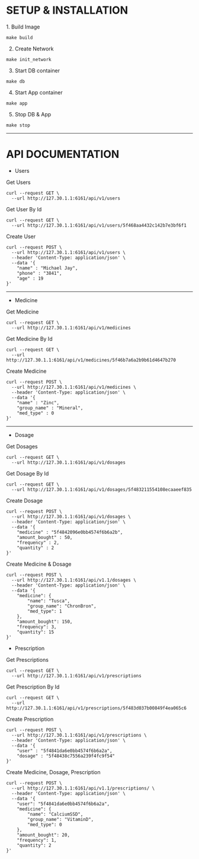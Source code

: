 <h1>SETUP & INSTALLATION </h1>
1. Build Image

```
make build
```

2. Create Network

```
make init_network
```

3. Start DB container

```
make db
```

4. Start App container

```
make app
```

5. Stop DB & App

```
make stop
```

---

<h1> API DOCUMENTATION</h1>

<ul><li>Users</li></ul>

<p>Get Users</p>

```
curl --request GET \
  --url http://127.30.1.1:6161/api/v1/users
```

<p>Get User By Id</p>

```
curl --request GET \
  --url http://127.30.1.1:6161/api/v1/users/5f468aa4432c142b7e3bf6f1
```

<p>Create User</p>

```
curl --request POST \
  --url http://127.30.1.1:6161/api/v1/users \
  --header 'Content-Type: application/json' \
  --data '{
	"name" : "Michael Jay",
	"phone" : "3841",
	"age" : 19
}'
```

---

<ul><li>Medicine</li></ul>
<p>Get Medicine</p>

```
curl --request GET \
  --url http://127.30.1.1:6161/api/v1/medicines
```

<p>Get Medicine By Id</p>

```
curl --request GET \
  --url http://127.30.1.1:6161/api/v1/medicines/5f46b7a6a2b9b61d4647b270

```

<p>Create Medicine</p>

```
curl --request POST \
  --url http://127.30.1.1:6161/api/v1/medicines \
  --header 'Content-Type: application/json' \
  --data '{
	"name" : "Zinc",
	"group_name" : "Mineral",
	"med_type" : 0
}'

```

---

<ul><li>Dosage</li></ul>

<p>Get Dosages</p>

```
curl --request GET \
  --url http://127.30.1.1:6161/api/v1/dosages
```

<p>Get Dosage By Id</p>

```
curl --request GET \
  --url http://127.30.1.1:6161/api/v1/dosages/5f483211554108ecaaeef835
```

<p>Create Dosage</p>

```
curl --request POST \
  --url http://127.30.1.1:6161/api/v1/dosages \
  --header 'Content-Type: application/json' \
  --data '{
	"medicine" : "5f4842096e0bb4574f6b6a2b",
	"amount_bought" : 50,
	"frequency" : 2,
	"quantity" : 2
}'
```

<p>Create Medicine & Dosage</p>

```
curl --request POST \
  --url http://127.30.1.1:6161/api/v1.1/dosages \
  --header 'Content-Type: application/json' \
  --data '{
	"medicine": {
		"name": "Tusca",
		"group_name": "ChronBron",
		"med_type": 1
	},
	"amount_bought": 150,
	"frequency": 3,
	"quantity": 15
}'
```

<ul><li>Prescription</li></ul>

<p> Get Prescriptions</p>

```
curl --request GET \
  --url http://127.30.1.1:6161/api/v1/prescriptions
```

<p> Get Prescription By Id</p>

```
curl --request GET \
  --url http://127.30.1.1:6161/api/v1/prescriptions/5f483d037b00849f4ea065c6
```

<p>Create Prescription</p>

```
curl --request POST \
  --url http://127.30.1.1:6161/api/v1/prescriptions \
  --header 'Content-Type: application/json' \
  --data '{
	"user" : "5f4841da6e0bb4574f6b6a2a",
	"dosage" : "5f48438c7556a239f4fc9f54"
}'
```

<p> Create Medicine, Dosage, Prescription </p>

```
curl --request POST \
  --url http://127.30.1.1:6161/api/v1.1/prescriptions/ \
  --header 'Content-Type: application/json' \
  --data '{
	"user": "5f4841da6e0bb4574f6b6a2a",
	"medicine": {
		"name": "CalciumSSD",
		"group_name": "VitaminD",
		"med_type": 0
	},
	"amount_bought": 20,
	"frequency": 1,
	"quantity": 2
}'
```
